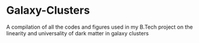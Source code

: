 # Galaxy-Clusters

A compilation of all the codes and figures used in my B.Tech project on the linearity and universality of dark matter in galaxy clusters
